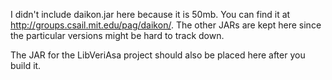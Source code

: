 I didn't include daikon.jar here because it is 50mb. You can find it
at http://groups.csail.mit.edu/pag/daikon/. The other JARs are kept
here since the particular versions might be hard to track down.

The JAR for the LibVeriAsa project should also be placed here after
you build it.
